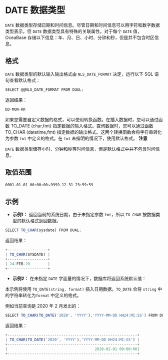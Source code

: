 DATE 数据类型 
==============================



`DATE` 数据类型存储日期和时间信息。尽管日期和时间信息可以用字符和数字数据类型表示，但 `DATE` 数据类型具有特殊的关联属性。对于每个 `DATE` 值，OceaBase 存储以下信息：年、月、日、小时、分钟和秒，但是并不包含时区信息。

格式 
--------------

`DATE` 数据类型的默认输入输出格式由 `NLS_DATE_FORMAT` 决定，运行以下 SQL 语句查看默认格式：

```javascript
SELECT @@NLS_DATE_FORMAT FROM DUAL;
```



返回结果：

```javascript
DD-MON-RR
```



如果您需要自定义数据的格式，可以使用转换函数。在插入数据时，您可以通过函数 TO_DATE (char,fmt) 指定数据的输入格式。查询数据时，您可以通过函数 TO_CHAR (datetime,fmt) 指定数据的输出格式。这两个转换函数会将字符串转化为参数 `fmt` 中定义的格式。在 `fmt` 未指明的情况下，使用默认格式。
**注意**



`DATE` 数据类型储存小时、分钟和秒等时间信息，但是默认格式中并不包含时间信息。

取值范围 
----------------

`0001-01-01 00:00:00`\~`9999-12-31 23:59:59`

示例 
--------------

* **示例1：** 返回当前的系统日期，由于未指定参数 `fmt`，所以 `TO_CHAR` 按数据类型的默认格式返回数据。




```javascript
SELECT TO_CHAR(sysdate) FROM DUAL;
```



返回结果：

```javascript
+------------------+
| TO_CHAR(SYSDATE) |
+------------------+
| 24-FEB-20        |
+------------------+
```





* **示例2：** 在未指定 `DATE` 字面量的情况下，数据库将返回系统默认值：




<!-- -->



本示例将使用 `TO_DATE(string, format)` 插入日期数据。`TO_DATE` 会将 `string` 中的字符串转化为`format` 中定义的格式。

例如当前查询是 2020 年 2 月发出的：

```javascript
SELECT TO_CHAR(TO_DATE('2020', 'YYYY'),'YYYY-MM-DD HH24:MI:SS') FROM DUAL;
```



返回结果：

```javascript
+----------------------------------------------------------+
| TO_CHAR(TO_DATE('2020', 'YYYY'),'YYYY-MM-DD HH24:MI:SS') |
+----------------------------------------------------------+
|                                       2020-02-01 00:00:00|
+----------------------------------------------------------+
```


